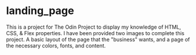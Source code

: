 # landing_page

This is a project for The Odin Project to display my knowledge of HTML, CSS, & Flex properties.
I have been provided two images to complete this project. A basic layout of the page that the "business" wants, and a page of the necessary colors, fonts, and content.
